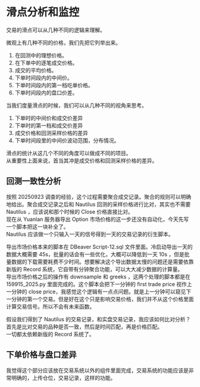 # 滑点分析和监控  

交易的滑点可以从几种不同的逻辑来理解。  

微观上有几种不同的价格，我们先把它列举出来。
1. 在回测中的理想价格。  
2. 在下单中的逐笔成交价格。  
3. 成交的平均价格。  
4. 下单时间段内的中间价。  
5. 下单时间段内的第一档吃单价格。  
6. 下单时间段内的盘口价差。  

当我们度量滑点的时候，我们可以从几种不同的视角来思考。  
1. 下单时的中间价和成交价差异  
2. 下单时的第一档和成交价差异  
3. 成交价格和回测采样价格的差异  
4. 下单时间段里的中间价波动范围，分布情况。  

滑点的统计从这几个不同的角度可以做成不同的项目。  
从重要性上面来说，首当其冲是成交价格和回测采样价格的差异。  

## 回测一致性分析  
按照 20250923 调查的经验，这个过程需要聚合成交记录。聚合的规则可以明确地给出。聚合成交记录之后和 Nautilus 回测的采样价格进行比对，其实也不需要 Nautilus ，应该说和那个时候的 Close 价格直接比对。  
现在从 Yuanlan 服务器导出 Option 市场价格的这一步还没有自动化，今天先写一个脚本把这一块补全了。  
Nautilus 应该做一个只输入一天的信号得到一天的交易记录的衍生脚本。  

导出市场价格本来的脚本在 DBeaver Script-12.sql 文件里面。冷启动导出一天的数据大概需要 45s，批量的话会有一些优化，大概可以降低到一天 10s ，但是批量数据的下载需要耗费不少时间。想要解决这个导出数据太慢的问题还是需要依靠新版的 Record 系统，它自带有分钟聚合功能，可以大大减少数据的计算量。  
导出市场价格之后的操作有 downsample 和 greeks ，这两个处理的脚本都是在 159915_2025.py 里面完成的。这个脚本会把下一分钟的 first trade price 视作上一分钟的 close price，我感觉这个逻辑有一点点问题。就是上一分钟可以窥见下一分钟的第一个交易。但是好在这个只是影响交易价格，我们并不从这个价格里面计算交易信号。所以不会有未来函数。  

假设我们得到了 Nautilus 的交易记录，和实盘交易记录，我应该如何比对分析？  
首先是比对交易的品种是否一致，然后是时间匹配，再是价格匹配。  
一切都太依赖新版的 Record 系统了。


## 下单价格与盘口差异  
我觉得这个部分应该放在交易系统以外的组件里面完成，交易系统的功能应该是非常明确的，上传仓位，交易记录，这样的功能。



